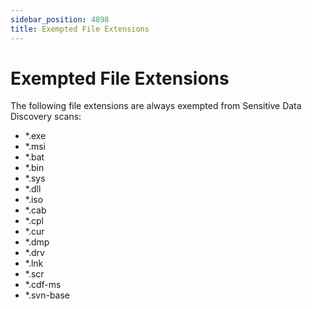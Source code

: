 ```yaml
---
sidebar_position: 4898
title: Exempted File Extensions
---
```


# Exempted File Extensions

The following file extensions are always exempted from Sensitive Data Discovery scans:

* \*.exe
* \*.msi
* \*.bat
* \*.bin
* \*.sys
* \*.dll
* \*.iso
* \*.cab
* \*.cpl
* \*.cur
* \*.dmp
* \*.drv
* \*.lnk
* \*.scr
* \*.cdf-ms
* \*.svn-base